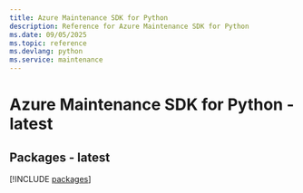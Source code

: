 ```yaml
---
title: Azure Maintenance SDK for Python
description: Reference for Azure Maintenance SDK for Python
ms.date: 09/05/2025
ms.topic: reference
ms.devlang: python
ms.service: maintenance
---
```

# Azure Maintenance SDK for Python - latest
## Packages - latest
[!INCLUDE [packages](maintenance-index.md)]